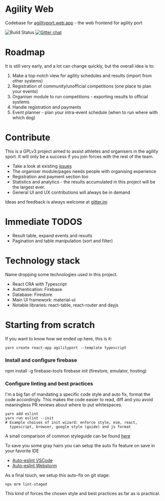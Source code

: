 # Agility Web
Codebase for [agilityport.web.app](https://agilityport.web.app) - the web frontend for agility port

![Build Status](https://github.com/agilityport/agilityweb/workflows/live/badge.svg)
[![Gitter chat](https://badges.gitter.im/agilityport/gitter.png)](https://gitter.im/agilityport/community)

# Roadmap
It is still very early, and a lot can change quickly, but the overall idea is to:

1. Make a top-notch view for agility schedules and results (import from other systems)
2. Registration of community/unofficial competitions (one place to plan your events)
3. Organiser module to run competitions - exporting results to official systems
4. Handle registration and payments
5. Event planner - plan your intra-event schedule (when to run where with which dog)

# Contribute
This is a GPLv3 project aimed to assist athletes and organisers in the agility sport.
It will only be a success if you join forces with the rest of the team. 

* Take a look at existing [issues](https://github.com/agilityport/agilityweb/issues)
* The organiser module/pages needs people with organising experience
* Registration and payment section too
* Statistics and analytics - the results accumulated in this project will be the largest ever.
* General UI and UX contributions will always be in demand
  
Ideas and feedback is always welcome at [gitter.im](https://gitter.im/agilityport/community)

# Immediate TODOS
* Result table, expand events and results
* Pagination and table manipulation (sort and filter)

# Technology stack
Name dropping some technologies used in this project.
 
* React CRA with Typescript
* Authentication: Firebase
* Database: Firestore
* Main UI framework: material-ui
* Notable libraries: react-table, react-router and dayjs

# Starting from scratch
If you want to know how we ended up here, this is it:

```
yarn create react-app agilityport --template typescript
```

### Install and configure firebase
npm install -g firebase-tools
firebase init (firestore, emulator, hosting)

### Configure linting and best practices
I'm a big fan of mandating a specific code style and auto fix, format
the code accordingly. This makes the code easier to read, diff and you avoid
meaningless PR reviews about where to put whitespaces.

```
yarn add eslint
yarn run eslint --init
# Example choises of init wizard: enforce style, esm, react, 
  typescript, browser, google style (guide) and js format
```

A small comparison of common styleguide can be found [here](https://medium.com/better-programming/comparing-the-top-three-style-guides-and-setting-them-up-with-eslint-98ea0d2fc5b7)

To save you some gray hairs you can setup the auto fix feature on save in your favorite IDE

* [Auto-eslint VSCode](https://www.digitalocean.com/community/tutorials/workflow-auto-eslinting)
* [Auto-eslint Webstorm](https://www.jetbrains.com/help/webstorm/eslint.html#ws_js_eslint_activate) 

As a final touch, we setup this auto-fix on git stage:

```npx mrm lint-staged```

This kind of forces the chosen style and best practices as far as is practical.


